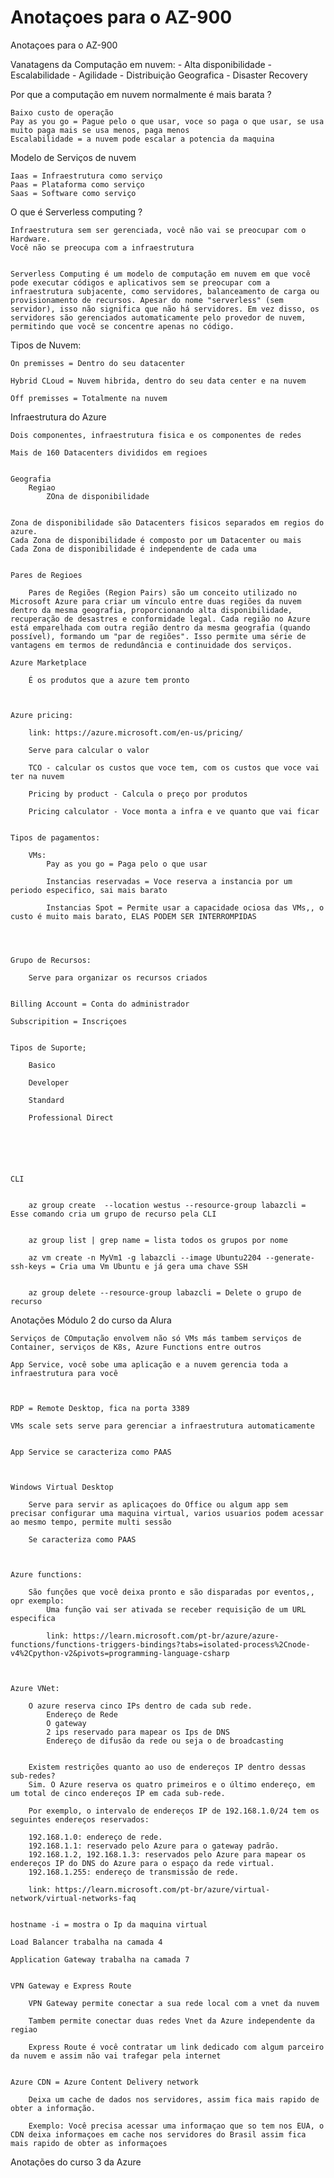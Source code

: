 # Anotaçoes para o AZ-900
 Anotaçoes para o AZ-900


Vanatagens da Computação em nuvem:
    - Alta disponibilidade 
    - Escalabilidade 
    - Agilidade
    - Distribuição Geografica 
    - Disaster Recovery

Por que a computação em nuvem normalmente é mais barata ?

    Baixo custo de operação
    Pay as you go = Pague pelo o que usar, voce so paga o que usar, se usa muito paga mais se usa menos, paga menos
    Escalabilidade = a nuvem pode escalar a potencia da maquina 


Modelo de Serviços de nuvem

    Iaas = Infraestrutura como serviço
    Paas = Plataforma como serviço
    Saas = Software como serviço

O que é Serverless computing ?

    Infraestrutura sem ser gerenciada, você não vai se preocupar com o Hardware.
    Você não se preocupa com a infraestrutura 


    Serverless Computing é um modelo de computação em nuvem em que você pode executar códigos e aplicativos sem se preocupar com a infraestrutura subjacente, como servidores, balanceamento de carga ou provisionamento de recursos. Apesar do nome "serverless" (sem servidor), isso não significa que não há servidores. Em vez disso, os servidores são gerenciados automaticamente pelo provedor de nuvem, permitindo que você se concentre apenas no código.


Tipos de Nuvem:

    On premisses = Dentro do seu datacenter

    Hybrid CLoud = Nuvem hibrida, dentro do seu data center e na nuvem

    Off premisses = Totalmente na nuvem 


Infraestrutura do Azure

    Dois componentes, infraestrutura fisica e os componentes de redes

    Mais de 160 Datacenters divididos em regioes


    Geografia 
        Regiao
            ZOna de disponibilidade

    
    Zona de disponibilidade são Datacenters fisicos separados em regios do azure.
    Cada Zona de disponibilidade é composto por um Datacenter ou mais
    Cada Zona de disponibilidade é independente de cada uma

     
    Pares de Regioes 

        Pares de Regiões (Region Pairs) são um conceito utilizado no Microsoft Azure para criar um vínculo entre duas regiões da nuvem dentro da mesma geografia, proporcionando alta disponibilidade, recuperação de desastres e conformidade legal. Cada região no Azure está emparelhada com outra região dentro da mesma geografia (quando possível), formando um "par de regiões". Isso permite uma série de vantagens em termos de redundância e continuidade dos serviços.

    Azure Marketplace

        É os produtos que a azure tem pronto 


    
    Azure pricing:

        link: https://azure.microsoft.com/en-us/pricing/

        Serve para calcular o valor 

        TCO - calcular os custos que voce tem, com os custos que voce vai ter na nuvem

        Pricing by product - Calcula o preço por produtos

        Pricing calculator - Voce monta a infra e ve quanto que vai ficar


    Tipos de pagamentos:

        VMs:
            Pay as you go = Paga pelo o que usar

            Instancias reservadas = Voce reserva a instancia por um periodo especifico, sai mais barato 

            Instancias Spot = Permite usar a capacidade ociosa das VMs,, o custo é muito mais barato, ELAS PODEM SER INTERROMPIDAS 




    Grupo de Recursos:

        Serve para organizar os recursos criados

    
    Billing Account = Conta do administrador 

    Subscripition = Inscriçoes 


    Tipos de Suporte;

        Basico

        Developer

        Standard 

        Professional Direct





    
    CLI


        az group create  --location westus --resource-group labazcli =  Esse comando cria um grupo de recurso pela CLI


        az group list | grep name = lista todos os grupos por nome 

        az vm create -n MyVm1 -g labazcli --image Ubuntu2204 --generate-ssh-keys = Cria uma Vm Ubuntu e já gera uma chave SSH


        az group delete --resource-group labazcli = Delete o grupo de recurso 



Anotações Módulo 2 do curso da Alura


    Serviços de COmputação envolvem não só VMs más tambem serviços de Container, serviços de K8s, Azure Functions entre outros 

    App Service, você sobe uma aplicação e a nuvem gerencia toda a infraestrutura para você 
    


    RDP = Remote Desktop, fica na porta 3389

    VMs scale sets serve para gerenciar a infraestrutura automaticamente


    App Service se caracteriza como PAAS



    Windows Virtual Desktop 

        Serve para servir as aplicaçoes do Office ou algum app sem precisar configurar uma maquina virtual, varios usuarios podem acessar ao mesmo tempo, permite multi sessão

        Se caracteriza como PAAS



    Azure functions:

        São funções que você deixa pronto e são disparadas por eventos,, opr exemplo:
            Uma função vai ser ativada se receber requisição de um URL especifica 

            link: https://learn.microsoft.com/pt-br/azure/azure-functions/functions-triggers-bindings?tabs=isolated-process%2Cnode-v4%2Cpython-v2&pivots=programming-language-csharp


        
    Azure VNet:

        O azure reserva cinco IPs dentro de cada sub rede.
            Endereço de Rede
            O gateway
            2 ips reservado para mapear os Ips de DNS
            Endereço de difusão da rede ou seja o de broadcasting 

            
        Existem restrições quanto ao uso de endereços IP dentro dessas sub-redes?
        Sim. O Azure reserva os quatro primeiros e o último endereço, em um total de cinco endereços IP em cada sub-rede.

        Por exemplo, o intervalo de endereços IP de 192.168.1.0/24 tem os seguintes endereços reservados:

        192.168.1.0: endereço de rede.
        192.168.1.1: reservado pelo Azure para o gateway padrão.
        192.168.1.2, 192.168.1.3: reservados pelo Azure para mapear os endereços IP do DNS do Azure para o espaço da rede virtual.
        192.168.1.255: endereço de transmissão de rede.

        link: https://learn.microsoft.com/pt-br/azure/virtual-network/virtual-networks-faq


    hostname -i = mostra o Ip da maquina virtual 

    Load Balancer trabalha na camada 4

    Application Gateway trabalha na camada 7


    VPN Gateway e Express Route 

        VPN Gateway permite conectar a sua rede local com a vnet da nuvem 

        Tambem permite conectar duas redes Vnet da Azure independente da regiao 

        Express Route é você contratar um link dedicado com algum parceiro da nuvem e assim não vai trafegar pela internet 


    Azure CDN = Azure Content Delivery network

        Deixa um cache de dados nos servidores, assim fica mais rapido de obter a informação.

        Exemplo: Você precisa acessar uma informaçao que so tem nos EUA, o CDN deixa informaçoes em cache nos servidores do Brasil assim fica mais rapido de obter as informaçoes


Anotações do curso 3 da Azure



    